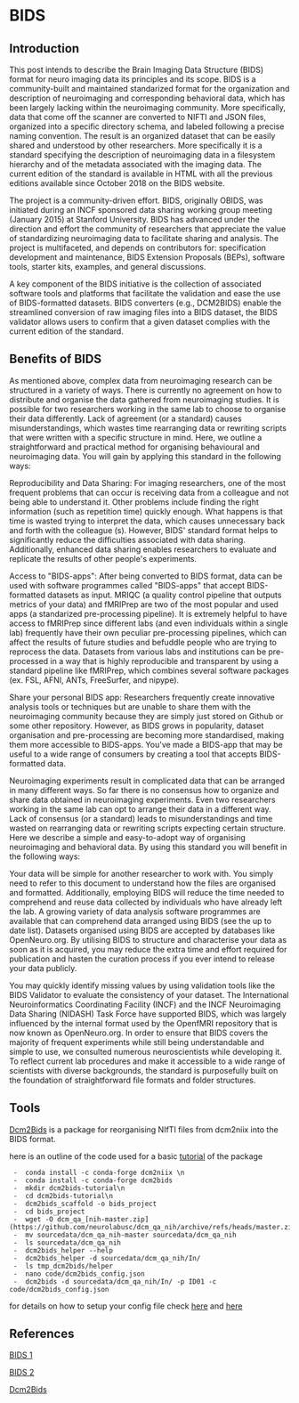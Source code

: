 
# BIDS

## Introduction

This post intends to describe the Brain Imaging Data Structure (BIDS) format for neuro imaging data its principles and its scope. BIDS is a community-built and maintained standarized format for the organization and description of neuroimaging and corresponding behavioral data, which has been largely lacking within the neuroimaging community. More specifically, data that come off the scanner are converted to NIFTI and JSON files, organized into a specific directory schema, and labeled following a precise naming convention. The result is an organized dataset that can be easily shared and understood by other researchers. More specifically it is a standard specifying the description of neuroimaging data in a filesystem hierarchy and of the metadata associated with the imaging data. The current edition of the standard is available in HTML with all the previous editions available since October 2018 on the BIDS website. 

The project is a community-driven effort. BIDS, originally OBIDS, was initiated during an INCF sponsored data sharing working group meeting (January 2015) at Stanford University. BIDS has advanced under the direction and effort the community of researchers that appreciate the value of standardizing neuroimaging data to facilitate sharing and analysis. The project is multifaceted, and depends on contributors for: specification development and maintenance, BIDS Extension Proposals (BEPs), software tools, starter kits, examples, and general discussions. 

A key component of the BIDS initiative is the collection of associated software tools and platforms that facilitate the validation and ease the use of BIDS-formatted datasets. BIDS converters (e.g., DCM2BIDS) enable the streamlined conversion of raw imaging files into a BIDS dataset, the BIDS validator allows users to confirm that a given dataset complies with the current edition of the standard.


## Benefits of BIDS

As mentioned above, complex data from neuroimaging research can be structured in a variety of ways. There is currently no agreement on how to distribute and organise the data gathered from neuroimaging studies. It is possible for two researchers working in the same lab to choose to organise their data differently. Lack of agreement (or a standard) causes misunderstandings, which wastes time rearranging data or rewriting scripts that were written with a specific structure in mind. Here, we outline a straightforward and practical method for organising behavioural and neuroimaging data. You will gain by applying this standard in the following ways:

Reproducibility and Data Sharing: For imaging researchers, one of the most frequent problems that can occur is receiving data from a colleague and not being able to understand it. Other problems include finding the right information (such as repetition time) quickly enough. What happens is that time is wasted trying to interpret the data, which causes unnecessary back and forth with the colleague (s). However, BIDS' standard format helps to significantly reduce the difficulties associated with data sharing. Additionally, enhanced data sharing enables researchers to evaluate and replicate the results of other people's experiments.

Access to "BIDS-apps": After being converted to BIDS format, data can be used with software programmes called "BIDS-apps" that accept BIDS-formatted datasets as input. MRIQC (a quality control pipeline that outputs metrics of your data) and fMRIPrep are two of the most popular and used apps (a standarized pre-processing pipeline). It is extremely helpful to have access to fMRIPrep since different labs (and even individuals within a single lab) frequently have their own peculiar pre-processing pipelines, which can affect the results of future studies and befuddle people who are trying to reprocess the data. Datasets from various labs and institutions can be pre-processed in a way that is highly reproducible and transparent by using a standard pipeline like fMRIPrep, which combines several software packages (ex. FSL, AFNI, ANTs, FreeSurfer, and nipype).

Share your personal BIDS app: Researchers frequently create innovative analysis tools or techniques but are unable to share them with the neuroimaging community because they are simply just stored on Github or some other repository. However, as BIDS grows in popularity, dataset organisation and pre-processing are becoming more standardised, making them more accessible to BIDS-apps. You've made a BIDS-app that may be useful to a wide range of consumers by creating a tool that accepts BIDS-formatted data.


Neuroimaging experiments result in complicated data that can be arranged in many different ways. So far there is no consensus how to organize and share data obtained in neuroimaging experiments. Even two researchers working in the same lab can opt to arrange their data in a different way. Lack of consensus (or a standard) leads to misunderstandings and time wasted on rearranging data or rewriting scripts expecting certain structure. Here we describe a simple and easy-to-adopt way of organising neuroimaging and behavioral data. By using this standard you will benefit in the following ways:

Your data will be simple for another researcher to work with. You simply need to refer to this document to understand how the files are organised and formatted. Additionally, employing BIDS will reduce the time needed to comprehend and reuse data collected by individuals who have already left the lab. A growing variety of data analysis software programmes are available that can comprehend data arranged using BIDS (see the up to date list). 
Datasets organised using BIDS are accepted by databases like OpenNeuro.org. By utilising BIDS to structure and characterise your data as soon as it is acquired, you may reduce the extra time and effort required for publication and hasten the curation process if you ever intend to release your data publicly.

You may quickly identify missing values by using validation tools like the BIDS Validator to evaluate the consistency of your dataset. The International Neuroinformatics Coordinating Facility (INCF) and the INCF Neuroimaging Data Sharing (NIDASH) Task Force have supported BIDS, which was largely influenced by the internal format used by the OpenfMRI repository that is now known as OpenNeuro.org. In order to ensure that BIDS covers the majority of frequent experiments while still being understandable and simple to use, we consulted numerous neuroscientists while developing it. To reflect current lab procedures and make it accessible to a wide range of scientists with diverse backgrounds, the standard is purposefully built on the foundation of straightforward file formats and folder structures.


## Tools

[Dcm2Bids](https://unfmontreal.github.io/Dcm2Bids/) is a package for reorganising NIfTI files from dcm2niix into the BIDS format.

here is an outline of the code used for a basic [tutorial](https://unfmontreal.github.io/Dcm2Bids/docs/tutorial/first-steps/) of the package


```{bash}
 -  conda install -c conda-forge dcm2niix \n
 -  conda install -c conda-forge dcm2bids
 -  mkdir dcm2bids-tutorial\n
 -  cd dcm2bids-tutorial\n
 -  dcm2bids_scaffold -o bids_project
 -  cd bids_project
 -  wget -O dcm_qa_[nih-master.zip](https://github.com/neurolabusc/dcm_qa_nih/archive/refs/heads/master.zip)
 -  mv sourcedata/dcm_qa_nih-master sourcedata/dcm_qa_nih
 -  ls sourcedata/dcm_qa_nih
 -  dcm2bids_helper --help
 -  dcm2bids_helper -d sourcedata/dcm_qa_nih/In/
 -  ls tmp_dcm2bids/helper
 -  nano code/dcm2bids_config.json
 -  dcm2bids -d sourcedata/dcm_qa_nih/In/ -p ID01 -c code/dcm2bids_config.json
```


for details on how to setup your config file check [here](https://unfmontreal.github.io/Dcm2Bids/docs/how-to/create-config-file/) and [here](https://andysbrainbook.readthedocs.io/en/latest/OpenScience/OS/BIDS_Overview.html?highlight=bids#understanding-dcm2bidss-configuration-file)


## References


[BIDS 1](https://bids-specification.readthedocs.io/en/latest/)

[BIDS 2](https://bids.neuroimaging.io/governance.html)

[Dcm2Bids](https://unfmontreal.github.io/Dcm2Bids/docs/tutorial/first-steps/)



